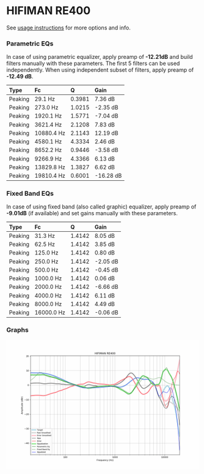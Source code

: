 # HIFIMAN RE400
See [usage instructions](https://github.com/jaakkopasanen/AutoEq#usage) for more options and info.

### Parametric EQs
In case of using parametric equalizer, apply preamp of **-12.21dB** and build filters manually
with these parameters. The first 5 filters can be used independently.
When using independent subset of filters, apply preamp of **-12.49 dB**.

| Type    | Fc         |      Q | Gain      |
|:--------|:-----------|:-------|:----------|
| Peaking | 29.1 Hz    | 0.3981 | 7.36 dB   |
| Peaking | 273.0 Hz   | 1.0215 | -2.35 dB  |
| Peaking | 1920.1 Hz  | 1.5771 | -7.04 dB  |
| Peaking | 3621.4 Hz  | 2.1208 | 7.83 dB   |
| Peaking | 10880.4 Hz | 2.1143 | 12.19 dB  |
| Peaking | 4580.1 Hz  | 4.3334 | 2.46 dB   |
| Peaking | 8652.2 Hz  | 0.9446 | -3.58 dB  |
| Peaking | 9266.9 Hz  | 4.3366 | 6.13 dB   |
| Peaking | 13829.8 Hz | 1.3827 | 6.62 dB   |
| Peaking | 19810.4 Hz | 0.6001 | -16.28 dB |

### Fixed Band EQs
In case of using fixed band (also called graphic) equalizer, apply preamp of **-9.01dB**
(if available) and set gains manually with these parameters.

| Type    | Fc         |      Q | Gain     |
|:--------|:-----------|:-------|:---------|
| Peaking | 31.3 Hz    | 1.4142 | 8.05 dB  |
| Peaking | 62.5 Hz    | 1.4142 | 3.85 dB  |
| Peaking | 125.0 Hz   | 1.4142 | 0.80 dB  |
| Peaking | 250.0 Hz   | 1.4142 | -2.05 dB |
| Peaking | 500.0 Hz   | 1.4142 | -0.45 dB |
| Peaking | 1000.0 Hz  | 1.4142 | 0.06 dB  |
| Peaking | 2000.0 Hz  | 1.4142 | -6.66 dB |
| Peaking | 4000.0 Hz  | 1.4142 | 6.11 dB  |
| Peaking | 8000.0 Hz  | 1.4142 | 4.49 dB  |
| Peaking | 16000.0 Hz | 1.4142 | -0.06 dB |

### Graphs
![](./HIFIMAN%20RE400.png)